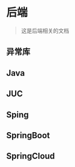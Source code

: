 # 后端

> 这是后端相关的文档

## 异常库  <!-- {docsify-ignore} -->

## Java  <!-- {docsify-ignore} -->
 
## JUC  <!-- {docsify-ignore} -->

## Sping  <!-- {docsify-ignore} -->

## SpringBoot  <!-- {docsify-ignore} -->

## SpringCloud  <!-- {docsify-ignore} -->